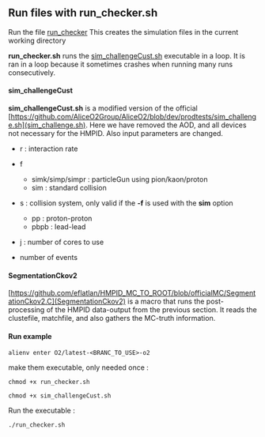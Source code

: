 ## Run files with run_checker.sh
Run the file [run_checker](https://github.com/eflatlan/HMPID_MC_TO_ROOT/blob/officialMC/run_checker.sh)
This creates the simulation files in the current working directory

**run_checker.sh** runs the [sim_challengeCust.sh](https://github.com/eflatlan/HMPID_MC_TO_ROOT/blob/officialMC/sim_challengeCust.sh) executable in a loop. 
It is ran in a loop because it sometimes crashes when running many runs consecutively.

#### sim_challengeCust
**sim_challengeCust.sh** is a modified version of the official [https://github.com/AliceO2Group/AliceO2/blob/dev/prodtests/sim_challenge.sh](sim_challenge.sh).
Here we have removed the AOD, and all devices not necessary for the HMPID.
Also input parameters are changed. 
- r : interaction rate
- f
  -  simk/simp/simpr : particleGun using pion/kaon/proton
  -  sim : standard collision
 
- s : collision system, only valid if the **-f** is used with the **sim** option
  - pp : proton-proton
  - pbpb : lead-lead
 
- j : number of cores to use
- number of events

#### SegmentationCkov2
[https://github.com/eflatlan/HMPID_MC_TO_ROOT/blob/officialMC/SegmentationCkov2.C](SegmentationCkov2) is a macro that runs the post-processing of the HMPID data-output from the previous section.
It reads the clustefile, matchfile, and also gathers the MC-truth information.


#### Run example

`alienv enter O2/latest-<BRANC_TO_USE>-o2`

 make them executable, only needed once : 

`chmod +x run_checker.sh`

`chmod +x sim_challengeCust.sh`

Run the executable :  

`./run_checker.sh`
